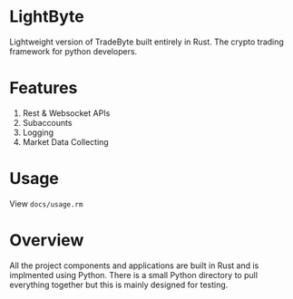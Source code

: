 # LightByte
Lightweight version of TradeByte built entirely in Rust. The crypto trading framework for python developers.

# Features
1. Rest & Websocket APIs
2. Subaccounts
3. Logging
4. Market Data Collecting

# Usage
View `docs/usage.rm`

# Overview
All the project components and applications are built in Rust and is implmented using Python. There is a small Python directory to pull everything together but this is mainly designed for testing.
